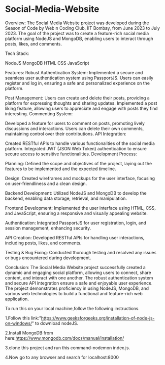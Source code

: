 # Social-Media-Website

Overview:
The Social Media Website project was developed during the Season of Code by Web n Coding Club, IIT Bombay, from June 2023 to July 2023. The goal of the project was to create a feature-rich social media platform using NodeJS and MongoDB, enabling users to interact through posts, likes, and comments.

Tech Stack:

NodeJS
MongoDB
HTML
CSS
JavaScript


Features:
Robust Authentication System: Implemented a secure and seamless user authentication system using PassportJS. Users can easily register and log in, ensuring a safe and personalized experience on the platform.

Post Management:
Users can create and delete their posts, providing a platform for expressing thoughts and sharing updates.
Implemented a post liking feature, allowing users to appreciate and engage with posts they find interesting.
Commenting System:

Developed a feature for users to comment on posts, promoting lively discussions and interactions.
Users can delete their own comments, maintaining control over their contributions.
API Integration:

Created RESTful APIs to handle various functionalities of the social media platform.
Integrated JWT (JSON Web Token) authentication to ensure secure access to sensitive functionalities.
Development Process:

Planning: Defined the scope and objectives of the project, laying out the features to be implemented and the expected timeline.

Design: Created wireframes and mockups for the user interface, focusing on user-friendliness and a clean design.

Backend Development: Utilized NodeJS and MongoDB to develop the backend, enabling data storage, retrieval, and manipulation.

Frontend Development: Implemented the user interface using HTML, CSS, and JavaScript, ensuring a responsive and visually appealing website.

Authentication: Integrated PassportJS for user registration, login, and session management, enhancing security.

API Creation: Developed RESTful APIs for handling user interactions, including posts, likes, and comments.

Testing & Bug Fixing: Conducted thorough testing and resolved any issues or bugs encountered during development.

Conclusion:
The Social Media Website project successfully created a dynamic and engaging social platform, allowing users to connect, share content, and interact with one another. The robust authentication system and secure API integration ensure a safe and enjoyable user experience. The project demonstrates proficiency in using NodeJS, MongoDB, and various web technologies to build a functional and feature-rich web application.

To run this on your local machine,follow the following instructions


1.Follow this link:"https://www.geeksforgeeks.org/installation-of-node-js-on-windows/" to download nodeJS.


2.Install MongoDB from here:https://www.mongodb.com/docs/manual/installation/


3.clone this project and run this command-nodemon index.js.


4.Now go to any browser and search for localhost:8000
